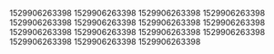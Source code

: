 1529906263398
1529906263398
1529906263398
1529906263398
1529906263398
1529906263398
1529906263398
1529906263398
1529906263398
1529906263398
1529906263398
1529906263398
1529906263398
1529906263398
1529906263398